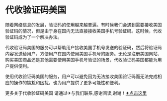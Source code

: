 # 代收验证码美国

随着网络信息的发展，验证码的使用越来越普遍。有时候我们会遇到需要接收美国验证码的情况，但是由于身在国内无法直接接收美国手机号验证码。这时候，代收验证码成为了一个解决办法。

代收验证码美国的服务可以帮助用户接收美国手机号发送的验证码，然后将验证码内容发送给用户，方便用户在国内使用美国手机号的服务。无论是注册美国网站、购买美国商品还是其他需要使用美国手机号验证的场景，代收验证码美国都能为用户提供便利。

使用代收验证码美国的服务，用户可以避免因为无法接收美国验证码而无法完成相应的操作的尴尬和困扰，也为用户提供了更多可能性和便利。

更多关于代收验证码美国 请通过✈与我们联系,感谢阅读,谢谢！[✈点击这里](https://t.me/pt99bot)